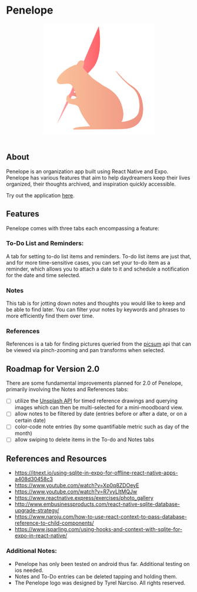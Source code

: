 # Penelope
<div align="center"><img src="https://github.com/TyrelN/penelope/blob/main/assets/images/penelope-logo.png" width="300"/></div><br>

## About
Penelope is an organization app built using React Native and Expo. Penelope has various features that aim to help daydreamers keep their lives organized, their thoughts archived, and inspiration quickly accessible.

Try out the application [here](https://expo.dev/@tyreln/penelope-creative-assistant).
## Features

Penelope comes with three tabs each encompassing a feature:

### To-Do List and Reminders:
A tab for setting to-do list items and reminders. To-do list items are just that, and for more time-sensitive cases, you can set your to-do item as a reminder, which allows you to attach a date to it and schedule a notification for the date and time selected.


### Notes
This tab is for jotting down notes and thoughts you would like to keep and be able to find later. You can filter your notes by keywords and phrases to more efficiently find them over time.

### References
References is a tab for finding pictures queried from the [picsum](https://picsum.photos/) api that can be viewed via pinch-zooming and pan transforms when selected.



## Roadmap for Version 2.0
There are some fundamental improvements planned for 2.0 of Penelope, primarily involving the Notes and References tabs:

- [ ] utilize the [Unsplash API](https://source.unsplash.com/) for timed reference drawings and querying images which can then be multi-selected for a mini-moodboard view.
- [ ] allow notes to be filtered by date (entries before or after a date, or on a certain date)
- [ ] color-code note entries (by some quantifiable metric such as day of the month)
- [ ] allow swiping to delete items in the To-do and Notes tabs
## References and Resources
* https://itnext.io/using-sqlite-in-expo-for-offline-react-native-apps-a408d30458c3
* https://www.youtube.com/watch?v=Xp0q8ZDOeyE
* https://www.youtube.com/watch?v=R7vyLItMQJw
* https://www.reactnative.express/exercises/photo_gallery
* http://www.embusinessproducts.com/react-native-sqlite-database-upgrade-strategy/
* https://www.naroju.com/how-to-use-react-context-to-pass-database-reference-to-child-components/
* https://www.jsparling.com/using-hooks-and-context-with-sqlite-for-expo-in-react-native/

### Additional Notes:
* Penelope has only been tested on android thus far. Additional testing on ios needed.
* Notes and To-Do entries can be deleted tapping and holding them.
* The Penelope logo was designed by Tyrel Narciso. All rights reserved.


